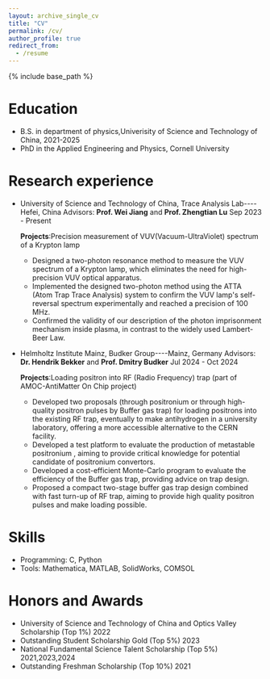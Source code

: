 ```yaml
---
layout: archive_single_cv
title: "CV"
permalink: /cv/
author_profile: true
redirect_from:
  - /resume
---
```


{% include base_path %}

Education
======
* B.S. in department of physics,Univerisity of Science and Technology of China, 2021-2025
* PhD in the Applied Engineering and Physics, Cornell University
  
Research experience
======
* University of Science and Technology of China, Trace Analysis Lab----Hefei, China
  Advisors: **Prof. Wei Jiang** and **Prof. Zhengtian Lu** Sep 2023 -  Present
  
  **Projects**:Precision measurement of VUV(Vacuum-UltraViolet) spectrum of a Krypton lamp
  * Designed a two-photon resonance method to measure the VUV spectrum of a Krypton lamp, which eliminates the need for high-precision VUV optical apparatus.
  * Implemented the designed two-photon method using the ATTA (Atom Trap Trace Analysis) system to confirm the VUV lamp's self-reversal spectrum experimentally and reached a precision of 100 MHz.
  * Confirmed the validity of our description of the photon imprisonment mechanism inside plasma, in contrast to the widely used Lambert-Beer Law.
* Helmholtz Institute Mainz, Budker Group----Mainz, Germany
  Advisors: **Dr. Hendrik Bekker** and **Prof. Dmitry Budker** Jul 2024 -  Oct 2024
  
  **Projects**:Loading positron into RF (Radio Frequency) trap (part of AMOC-AntiMatter On Chip project)
  * Developed two proposals (through positronium or through high-quality positron pulses by Buffer gas trap) for loading positrons into the existing RF trap, eventually to make antihydrogen in a university laboratory, offering a more accessible alternative to the CERN facility.
  * Developed a test platform to evaluate the production of metastable positronium , aiming to provide critical knowledge for potential candidate of positronium convertors.
  * Developed a cost-efficient Monte-Carlo program to evaluate the efficiency of the Buffer gas trap, providing advice on trap design.
  * Proposed a compact two-stage buffer gas trap design combined with fast turn-up of RF trap, aiming to provide high quality positron pulses and make loading possible.
    
Skills
======
* Programming: C, Python
* Tools: Mathematica, MATLAB, SolidWorks, COMSOL

Honors and Awards
======
* University of Science and Technology of China and Optics Valley Scholarship (Top 1%) 2022
* Outstanding Student Scholarship Gold (Top 5%) 2023
* National Fundamental Science Talent Scholarship (Top 5%) 2021,2023,2024
* Outstanding Freshman Scholarship (Top 10%) 2021


